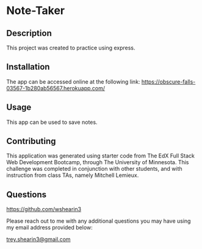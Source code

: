 # Note-Taker

## Description
This project was created to practice using express.

## Installation
The app can be accessed online at the following link: https://obscure-falls-03567-1b280ab56567.herokuapp.com/

## Usage
This app can be used to save notes.

## Contributing
This application was generated using starter code from The EdX Full Stack Web Development Bootcamp, through The University of Minnesota. This challenge was completed in conjunction with other students, and with instruction from class TAs, namely Mitchell Lemieux.

## Questions
 https://github.com/wshearin3

 Please reach out to me with any additional questions you may have using my email address provided below:

 trey.shearin3@gmail.com

